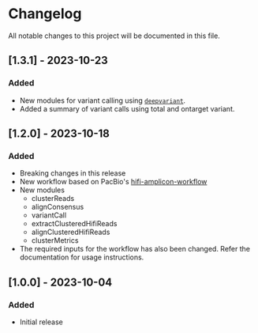 # Changelog

All notable changes to this project will be documented in this file.

## [1.3.1] - 2023-10-23

### Added
- New modules for variant calling using [`deepvariant`](https://github.com/google/deepvariant).
- Added a summary of variant calls using total and ontarget variant.

## [1.2.0] - 2023-10-18

### Added

- Breaking changes in this release
- New workflow based on PacBio's [hifi-amplicon-workflow](https://github.com/PacificBiosciences/hifi-amplicon-workflow)
- New modules
  - clusterReads
  - alignConsensus
  - variantCall
  - extractClusteredHifiReads
  - alignClusteredHifiReads
  - clusterMetrics
- The required inputs for the workflow has also been changed. Refer the documentation for usage instructions.


## [1.0.0] - 2023-10-04

### Added

- Initial release